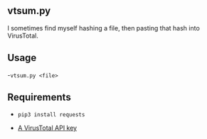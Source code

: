 ## vtsum.py

I sometimes find myself hashing a file, then pasting that hash into VirusTotal.

## Usage

-`vtsum.py <file>`

## Requirements

- `pip3 install requests`

- [A VirusTotal API key](https://www.virustotal.com/en/documentation/public-api/)


